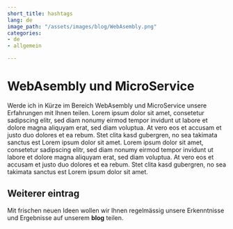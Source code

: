 ```yaml
---
short_title: hashtags
lang: de
image_path: "/assets/images/blog/WebAsembly.png"
categories:
- de
- allgemein

---
```


# WebAsembly und MicroService

Werde ich in Kürze im Bereich WebAsembly und MicroService unsere Erfahrungen mit Ihnen teilen.
Lorem ipsum dolor sit amet, consetetur sadipscing elitr, sed diam nonumy eirmod tempor invidunt ut labore et dolore magna aliquyam erat, sed diam voluptua. At vero eos et accusam et justo duo dolores et ea rebum. Stet clita kasd gubergren, no sea takimata sanctus est Lorem ipsum dolor sit amet. Lorem ipsum dolor sit amet, consetetur sadipscing elitr, sed diam nonumy eirmod tempor invidunt ut labore et dolore magna aliquyam erat, sed diam voluptua. At vero eos et accusam et justo duo dolores et ea rebum. Stet clita kasd gubergren, no sea takimata sanctus est Lorem ipsum dolor sit amet.
## Weiterer eintrag

Mit frischen neuen Ideen wollen wir Ihnen regelmässig unsere Erkenntnisse und Ergebnisse auf unserem **blog** teilen.

